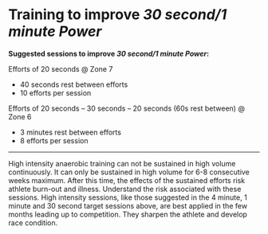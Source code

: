 # Training to improve _30 second/1 minute Power_

**Suggested sessions to improve _30 second/1 minute Power_:**

Efforts of 20 seconds @ Zone 7
* 40 seconds rest between efforts
* 10 efforts per session

Efforts of 20 seconds – 30 seconds – 20 seconds (60s rest between) @ Zone 6
* 3 minutes rest between efforts
* 8 efforts per session

---

High intensity anaerobic training can not be sustained in high volume continuously. It can only be sustained in high volume for 6-8 consecutive weeks maximum. After this time, the effects of the sustained efforts risk athlete burn-out and illness. Understand the risk associated with these sessions. High intensity sessions, like those suggested in the 4 minute, 1 minute and 30 second target sessions above, are best applied in the few months leading up to competition. They sharpen the athlete and develop race condition.
